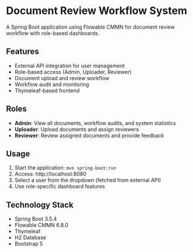 # Document Review Workflow System

A Spring Boot application using Flowable CMMN for document review workflow with role-based dashboards.

## Features
- External API integration for user management
- Role-based access (Admin, Uploader, Reviewer)
- Document upload and review workflow
- Workflow audit and monitoring
- Thymeleaf-based frontend

## Roles
- **Admin**: View all documents, workflow audits, and system statistics
- **Uploader**: Upload documents and assign reviewers
- **Reviewer**: Review assigned documents and provide feedback

## Usage
1. Start the application: `mvn spring-boot:run`
2. Access: http://localhost:8080
3. Select a user from the dropdown (fetched from external API)
4. Use role-specific dashboard features

## Technology Stack
- Spring Boot 3.5.4
- Flowable CMMN 6.8.0
- Thymeleaf
- H2 Database
- Bootstrap 5
